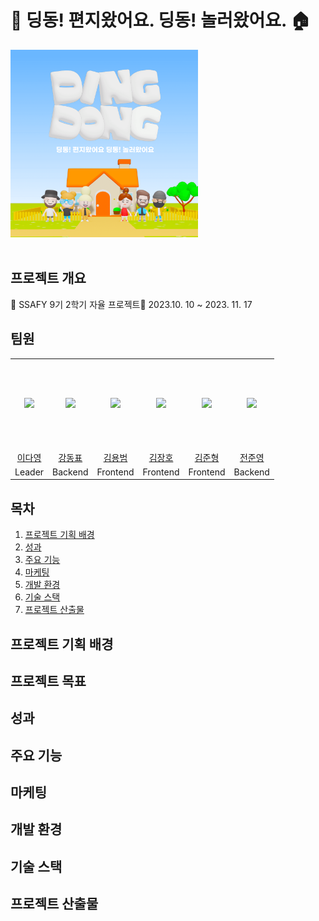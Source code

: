 # :love_letter: 딩동! 편지왔어요. 딩동! 놀러왔어요. :house:
<div align="left">
  <img src="etc/assets/Logo_square.png" width="300px"/>   <br />
     <br />
</div>  

## 프로젝트 개요
👑 SSAFY 9기 2학기 자율 프로젝트👑
2023.10. 10 ~ 2023. 11. 17

## 팀원 
<table>
    <tr>
        <td height="140px" align="center"> 
            <img src="https://avatars.githubusercontent.com/Dayoung1014" width="140px" /> 
        </td>
        <td height="140px" align="center">  
            <img src="https://avatars.githubusercontent.com/97Kzone" width="140px" /> </td>
        </td>
        <td height="140px" align="center">
            <img src="https://avatars.githubusercontent.com/KyongBeom" width="140px" /> </td>
        </td>
        <td height="140px" align="center"> 
            <img src="https://avatars.githubusercontent.com/KJH0406" width="140px" /> </td>
        </td>
        <td height="140px" align="center">
            <img src="https://avatars.githubusercontent.com/Semibro" width="140px" /> </td>        
        </td>
        <td height="140px" align="center">
            <img src="https://avatars.githubusercontent.com/meoldae" width="140px" /> </td>
        </td>
    </tr>
    <tr>
        <td align="center"> <a href="https://github.com/Dayoung1014"> 이다영 </a></td>
        <td align="center"> <a href="https://github.com/97Kzone"> 강동표 </a></td>
        <td align="center"> <a href="https://github.com/KyongBeom"> 김용범 </a> </td>
        <td align="center"> <a href="https://github.com/KJH0406"> 김장호 </a> </td>
        <td align="center"> <a href="https://github.com/Semibro"> 김준형 </a></td>
        <td align="center"> <a href="https://github.com/meoldae"> 전준영 </a></td>
    </tr>
    <tr>
        <td align="center">Leader</td>
        <td align="center">Backend</td>
        <td align="center">Frontend</td>
        <td align="center">Frontend</td>
        <td align="center">Frontend</td>
        <td align="center">Backend</td>
    </tr>
</table>

## 목차
1. [프로젝트 기획 배경](#프로젝트-기획-배경) 
2. [성과](#성과) 
3. [주요 기능](#주요-기능)  
4. [마케팅](#마케팅)
5. [개발 환경](#개발-환경)
6. [기술 스택](#기술-스택)  
7. [프로젝트 산출물](#프로젝트-산출물) 

## 프로젝트 기획 배경 

## 프로젝트 목표

## 성과

## 주요 기능

## 마케팅 

## 개발 환경 

## 기술 스택 

## 프로젝트 산출물 
 
